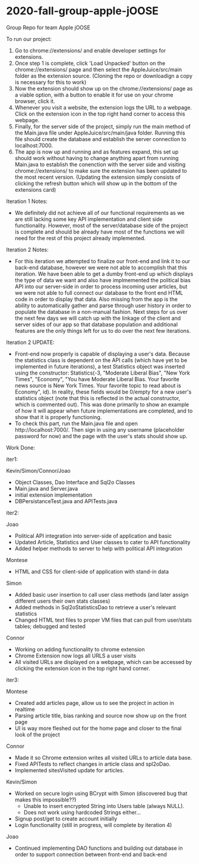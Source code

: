 # 2020-fall-group-apple-jOOSE
Group Repo for team Apple jOOSE

To run our project: 
1. Go to chrome://extensions/ and enable developer settings for extensions.
2. Once step 1 is complete, click 'Load Unpacked' button on the chrome://extensions/ page and then select the AppleJuice/src/main
folder as the extension source. (Cloning the repo or downloadign a copy is necessary for this to work)
3. Now the extension should show up on the chrome://extensions/ page as a viable option, with a button to enable it for use on your chrome browser, click it.
4. Whenever you visit a website, the extension logs the URL to a webpage. Click on the extension icon in the top right hand corner to access this webpage.
5. Finally, for the server side of the project, simply run the main method of the Main.java file under AppleJuice/src/main/java folder. Running this file should
create the database and establish the server connection to localhost:7000.
6. The app is now up and running and as features expand, this set up should work without having to change anything apart from running Main.java to establish the conenction with the server side and visiting chrome://extensions/ to make sure the extension has been updated to the most recent version. (Updating the extension simply consists of clicking the refresh button which will show up in the bottom of the extensions card)

Iteration 1 Notes:
* We definitely did not achieve all of our functional requirements as we are still lacking some
key API implementation and client side functionality. However, most of the server/database side of 
the project is complete and should be already have most of the functions we will need for the rest of 
this project already implemented.

Iteration 2 Notes:
* For this iteration we attempted to finalize our front-end and link it to our back-end database, however we were not able to accomplish that this iteration. We have been able to get a dumby front-end up which displays the type of data we want and also have implmemented the political bias API into our server-side in order to process incoming user articles, but we were not able to full connect our database to the front end HTML code in order to display that data. Also missing from the app is the ability to automatically gather and parse through user history in order to populate the database in a non-manual fashion. Next steps for us over the next few days we will catch up with the linkage of the client and server sides of our app so that database population and additional features are the only things left for us to do over the next few iterations.

Iteration 2 UPDATE:
* Front-end now properly is capable of displaying a user's data. Because the statistics class is dependent on the API calls (which have yet to be implemented in future 
iterations), a test Statistics object was inserted using the constructor: Statistics(-3, "Moderate Liberal Bias", "New York Times", "Economy", "You have Moderate Liberal Bias. Your favorite news source is New York Times. Your favorite topic to read about is Economy", id). In reality, these fields would be 0/empty for a new user's statistics object 
(note that this is reflected in the actual constructor, which is commented out). This was done primarily to show an example of how it will appear when future implementations
are completed, and to show that it is properly functioning.
* To check this part, run the Main.java file and open http://localhost:7000/. Then sign in using any username (placeholder password for now) and the page with the user's stats
should show up. 

Work Done:

iter1:

Kevin/Simon/Connor/Joao 
 * Object Classes, Dao Interface and Sql2o Classes
 * Main.java and Server.java
 * initial extension implementation
 * DBPersistanceTest.java and APITests.java
 
 iter2:
 
Joao
 * Political API integration into server-side of application and basic
 * Updated Article, Statistics and User classes to cater to API functionality
 * Added helper methods to server to help with political API integration
 
 Montese
 * HTML and CSS for client-side of application with stand-in data
 
 Simon
 * Added basic user insertion to call user class methods (and later assign different users their own stats classes)
 * Added methods in Sql2oStatisticsDao to retrieve a user's relevant statistics
 * Changed HTML text files to proper VM files that can pull from user/stats tables; debugged and tested
 
 Connor
 * Working on adding functionality to chrome extension
 * Chrome Extension now logs all URLS a user visits
 * All visited URLs are displayed on a webpage, which can be accessed by clicking the extension icon in the top right hand corner.
 
iter3:

Montese
* Created add articles page, allow us to see the project in action in realtime
* Parsing article title, bias ranking and source now show up on the front page
* UI is way more fleshed out for the home page and closer to the final look of the project

Connor
* Made it so Chrome extension writes all visited URLs to article data base.
* Fixed APITests to reflect changes in article class and spl2oDao.
* Implemented sitesVisited update for articles.

Kevin/Simon
* Worked on secure login using BCrypt with Simon (discovered bug that makes this impossible??)
  * Unable to insert encrypted String into Users table (always NULL).
  * Does not work using hardcoded Strings either...
* Signup post/get to create account initially
* Login functionality (still in progress, will complete by iteration 4)

Joao
* Continued implementing DAO functions and building out database in order to support connection between front-end and back-end
